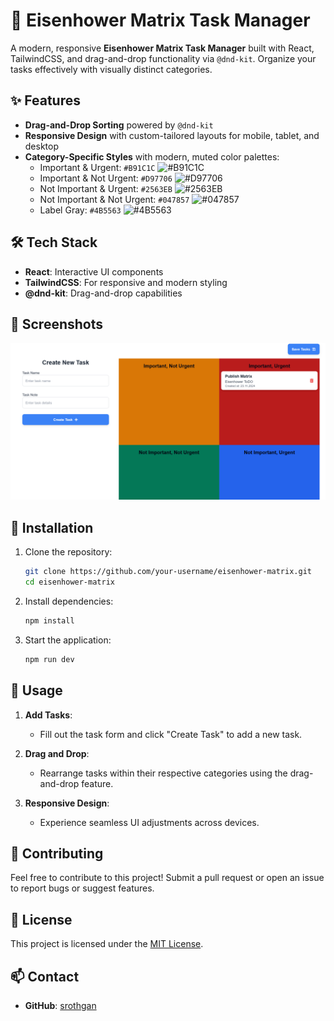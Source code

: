 # 🚀 Eisenhower Matrix Task Manager

A modern, responsive **Eisenhower Matrix Task Manager** built with React, TailwindCSS, and drag-and-drop functionality via `@dnd-kit`. Organize your tasks effectively with visually distinct categories.

## ✨ Features

- **Drag-and-Drop Sorting** powered by `@dnd-kit`
- **Responsive Design** with custom-tailored layouts for mobile, tablet, and desktop
- **Category-Specific Styles** with modern, muted color palettes:
  - Important & Urgent: `#B91C1C` ![#B91C1C](https://via.placeholder.com/15/B91C1C/000000?text=+)
  - Important & Not Urgent: `#D97706` ![#D97706](https://via.placeholder.com/15/D97706/000000?text=+)
  - Not Important & Urgent: `#2563EB` ![#2563EB](https://via.placeholder.com/15/2563EB/000000?text=+)
  - Not Important & Not Urgent: `#047857` ![#047857](https://via.placeholder.com/15/047857/000000?text=+)
  - Label Gray: `#4B5563` ![#4B5563](https://via.placeholder.com/15/4B5563/000000?text=+)

## 🛠️ Tech Stack

- **React**: Interactive UI components
- **TailwindCSS**: For responsive and modern styling
- **@dnd-kit**: Drag-and-drop capabilities

## 📸 Screenshots

![example](/public/example.png)



## 🧩 Installation

1. Clone the repository:
   ```bash
   git clone https://github.com/your-username/eisenhower-matrix.git
   cd eisenhower-matrix
   ```

2. Install dependencies:
    ```bash
    npm install
    ```
3. Start the application:
    ```bash
    npm run dev
    ```

## 🌟 Usage

1. **Add Tasks**:
   - Fill out the task form and click "Create Task" to add a new task.

2. **Drag and Drop**:
   - Rearrange tasks within their respective categories using the drag-and-drop feature.

3. **Responsive Design**:
   - Experience seamless UI adjustments across devices.


## 🚩 Contributing

Feel free to contribute to this project! Submit a pull request or open an issue to report bugs or suggest features.

## 🔖 License

This project is licensed under the [MIT License](LICENSE).

## 📫 Contact

- **GitHub**: [srothgan](https://github.com/srothgan)



